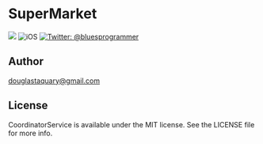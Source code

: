 # SuperMarket
<p align="left">
    <img src="https://img.shields.io/badge/Swift-5.1-orange.svg" />
     <img src="https://img.shields.io/badge/platforms-ios-brightgreen.svg?style=flat" alt="iOS" />
    <a href="https://twitter.com/bluesprogrammer">
        <img src="https://img.shields.io/badge/twitter-@bluesprogrammer-blue.svg?style=flat" alt="Twitter: @bluesprogrammer" />
    </a>
</p>

## Author

douglastaquary@gmail.com

## License

CoordinatorService is available under the MIT license. See the LICENSE file for more info.
